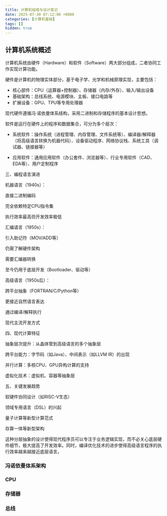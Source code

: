 ```yaml
---
title: 计算机组成与设计笔记
date: 2025-07-30 07:12:00 +0800
categories: [计算机基础]
tags: []
hidden: true
---
```


## 计算机系统概述

计算机系统由硬件（Hardware）和软件（Software）两大部分组成，二者协同工作实现计算功能。

硬件是计算机的物理实体部分，基于电子学、光学和机械原理实现，主要包括：
- 核心部件：CPU（运算器+控制器）、存储器（内存/外存）、输入/输出设备
- 基础架构：总线系统、电源模块、主板、接口电路等
- 扩展设备：GPU、TPU等专用处理器

现代硬件遵循冯·诺依曼体系结构，采用二进制和存储程序的基本设计思想。

软件是运行在硬件上的程序和数据集合，可分为多个层次：
- 系统软件：操作系统（进程管理、内存管理、文件系统等）、编译器/解释器（将高级语言转换为机器代码）、设备驱动程序、网络协议栈、系统工具（调试器、链接器等）

- 应用软件：通用应用软件（办公套件、浏览器等）、行业专用软件（CAD、EDA等）、用户定制程序

三、编程语言演进

机器语言（1940s）：

直接二进制编码

完全依赖特定CPU指令集

执行效率最高但开发效率极低

汇编语言（1950s）：

引入助记符（MOV/ADD等）

仍需了解硬件架构

需要汇编器转换

至今仍用于底层开发（Bootloader、驱动等）

高级语言（1950s后）：

跨平台抽象（FORTRAN/C/Python等）

更接近自然语言表达

通过编译/解释执行

现代主流开发方式

四、现代计算特征

抽象层次提升：从晶体管到高级语言的多个抽象层

跨平台能力：字节码（如Java）、中间表示（如LLVM IR）的出现

并行计算：多核CPU、GPU异构计算的支持

虚拟化技术：虚拟机、容器等抽象层

五、关键发展趋势

软硬件协同设计（如RISC-V生态）

领域专用语言（DSL）的兴起

量子计算等新型计算范式

存算一体等新型架构

这种分层抽象的设计使得现代程序员可以专注于业务逻辑实现，而不必关心底层硬件细节，极大提高了开发效率。同时，编译优化技术的进步使得高级语言程序的执行效率越来越接近底层语言。



### 冯诺依曼体系架构

### CPU

### 存储器

### 总线

